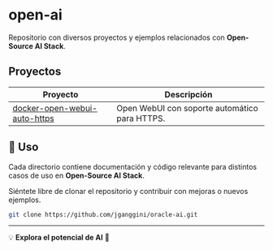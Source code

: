 # open-ai

Repositorio con diversos proyectos y ejemplos relacionados con **Open-Source AI Stack**.

## Proyectos

| Proyecto | Descripción |
|----------|------------|
| [docker-open-webui-auto-https](https://github.com/jganggini/open-ai/tree/main/docker-open-webui-auto-https) | Open WebUI con soporte automático para HTTPS. |

## 📌 Uso
Cada directorio contiene documentación y código relevante para distintos casos de uso en **Open-Source AI Stack**.

Siéntete libre de clonar el repositorio y contribuir con mejoras o nuevos ejemplos.

```bash
git clone https://github.com/jganggini/oracle-ai.git
```

---

💡 **Explora el potencial de AI** 🚀